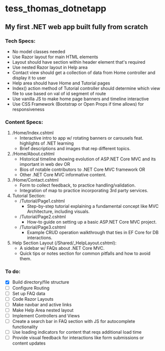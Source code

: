 # tess_thomas_dotnetapp

## My first .NET web app built fully from scratch

### Tech Specs:

- No model classes needed
- Use Razor layout for main HTML elements
- Layout should have section within header element that's required
- Use nested Razor layout in Help area
- Contact view should get a collection of data from Home controller and display it to user
- Help area should have Home and Tutorial pages
- Index() action method of Tutorial controller should determine which view file to use based on val of id segment of route
- Use vanilla JS to make home page banners and timeline interactive
- Use CSS Framework (Bootstrap or Open Props if time allows) for responsiveness

### Content Specs:

1. /Home/Index.cshtml
   - Interactive intro to app w/ rotating banners or carousels feat. highlights of .NET learning
   - Brief descriptions and images that rep different topics.
2. /Home/About.cshtml
   - Historical timeline showing evolution of ASP.NET Core MVC and its important in web dev OR
   - Bios of notable contributors to .NET Core MVC framework OR
   - Other .NET Core MVC informative content.
3. /Home/Contact.cshtml
   - Form to collect feedback, to practice handling/validation.
   - Integration of map to practice incorporating 3rd party services.
4. Tutorial Section:
   - /Tutorial/Page1.cshtml
     - Step-by-step tutorial explaining a fundamental concept like MVC Architecture, including visuals.
   - /Tutorial/Page2.cshtml
     - How-to guide on setting up a basic ASP.NET Core MVC project.
   - /Tutorial/Page3.cshtml
     - Example CRUD operation walkthrough that ties in EF Core for DB interactions.
5. Help Section Layout (/Shared/\_HelpLayout.cshtml):
   - A sidebar w/ FAQs about .NET Core MVC.
   - Quick tips or notes section for common pitfalls and how to avoid them.

### To do:

- [x] Build directory/file structure
- [ ] Configure Routing
- [ ] Set up FAQ data
- [ ] Code Razor Layouts
- [ ] Make navbar and active links
- [ ] Make Help Area nested layout
- [ ] Implement Controllers and Views
- [ ] Create a search bar in FAQ section with JS for autocomplete functionality
- [ ] Use loading indicators for content that reqs additional load time
- [ ] Provide visual feedback for interactions like form submissions or content updates
